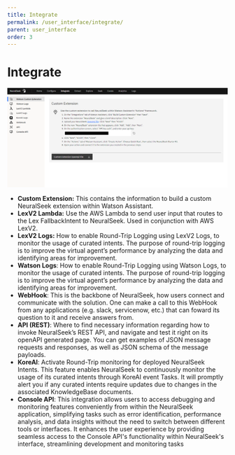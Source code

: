```yaml
---
title: Integrate
permalink: /user_interface/integrate/
parent: user_interface
order: 3
---
```


# Integrate

![integrate_updated.png](images/integrate_updated.png)

- **Custom Extension:** This contains the information to build a custom NeuralSeek extension within Watson Assistant.
- **LexV2 Lambda:** Use the AWS Lambda to send user input that routes to the Lex FallbackIntent to NeuralSeek. Used in conjunction with AWS LexV2.
- **LexV2 Logs:** How to enable Round-Trip Logging using LexV2 Logs, to monitor the usage of curated intents. The purpose of round-trip logging is to improve the virtual agent’s performance by analyzing the data and identifying areas for improvement.
- **Watson Logs**: How to enable Round-Trip Logging using Watson Logs, to monitor the usage of curated intents. The purpose of round-trip logging is to improve the virtual agent’s performance by analyzing the data and identifying areas for improvement.
- **WebHook**: This is the backbone of NeuralSeek, how users connect and communicate with the solution. One can make a call to this WebHook from any applications (e.g. slack, servicenow, etc.) that can foward its question to it and receive answers from.
- **API (REST)**: Where to find necessary information regarding how to invoke NeuralSeek’s REST API, and navigate and test it right on its openAPI generated page. You can get examples of JSON message requests and responses, as well as JSON schema of the message payloads.
- **KoreAI**: Activate Round-Trip monitoring for deployed NeuralSeek Intents. This feature enables NeuralSeek to continuously monitor the usage of its curated intents through KoreAI event Tasks. It will promptly alert you if any curated intents require updates due to changes in the associated KnowledgeBase documents.
- **Console API**: This integration allows users to access debugging and monitoring features conveniently from within the NeuralSeek application, simplifying tasks such as error identification, performance analysis, and data insights without the need to switch between different tools or interfaces. It enhances the user experience by providing seamless access to the Console API's functionality within NeuralSeek's interface, streamlining development and monitoring tasks
